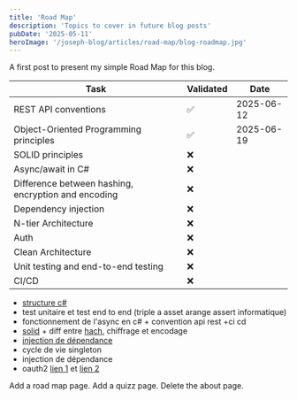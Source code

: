 ```yaml
---
title: 'Road Map'
description: 'Topics to cover in future blog posts'
pubDate: '2025-05-11'
heroImage: '/joseph-blog/articles/road-map/blog-roadmap.jpg'
---
```


A first post to present my simple Road Map for this blog.

| Task                                                       | Validated | Date       |
|------------------------------------------------------------|-----------|------------|
| REST API conventions                                       | ✅        | 2025-06-12 |
| Object-Oriented Programming principles                     | ✅        | 2025-06-19 |
| SOLID principles                                           | ❌        |            |
| Async/await in C#                                          | ❌        |            |
| Difference between hashing, encryption and encoding        | ❌        |            |
| Dependency injection                                       | ❌        |            |
| N-tier Architecture                                        | ❌        |            |
| Auth                                                       | ❌        |            |
| Clean Architecture                                         | ❌        |            |
| Unit testing and end-to-end testing                        | ❌        |            |
| CI/CD                                                      | ❌        |            |


- [structure c#](https://www.c-sharpcorner.com/article/design-pattern-5-4-dependency-injection-mvc-demo/) 
- test unitaire et test end to end (triple a  asset arange assert informatique)
- fonctionnement de l'async en c# + convention api rest +ci cd
- [solid](https://fr.wikipedia.org/wiki/SOLID_(informatique)) + diff entre [hach](https://www.google.com/search?client=firefox-b-d&sca_esv=2c6f63ed83ad38b8&sca_upv=1&sxsrf=ADLYWIKF4vnNnwnrF15P9Y-aK2BO8_XADA:1720313217720&q=hachage&source=lnms&fbs=AEQNm0CbCVgAZ5mWEJDg6aoPVcBgTlosgQSuzBMlnAdio07UCId2t1azIRgowYJD0nDbqEJ6FvRj5KNIgsmdsiBS5zSxfUHqHdP9BGZS40xEtYos-MPeb-UD8tPSstzC4Bxy08tiCP-NmL6CELM_T7qvLQxrvL-dsORw6PrsnowoGb4rMVKCbqMIwzkoxHNZ0LcGP-1JzRP0&sa=X&ved=2ahUKEwjOmPqR2pOHAxVLh_0HHZLaBCcQ0pQJegQIERAB&biw=1536&bih=703&dpr=1.25), chiffrage et encodage
- [injection de dépendance](https://www.google.com/search?client=firefox-b-d&q=injection+de+dependnace) 
- cycle de vie singleton
- injection de dépendance 
- oauth2 [lien 1](https://learn.microsoft.com/fr-fr/entra/architecture/auth-oauth2) et [lien 2](https://www.google.com/search?client=firefox-b-d&sca_esv=207a55e119c4cb0b&sca_upv=1&sxsrf=ADLYWIKc0TPIhUFBH7hQAdp8AWjbrCunFQ:1720312256136&q=protocole+oauth2&udm=2&fbs=AEQNm0CbCVgAZ5mWEJDg6aoPVcBgTlosgQSuzBMlnAdio07UCId2t1azIRgowYJD0nDbqEIN7XYIyS3uBYzHmWPp2pnWOM711f3zw8s8k2B2M4SwKO29ncF7gPsi0TMCOkJHAQXgr0HYQxa-9B2EGp01Ij7-JcaodPJjV6OvJKzoH4jbjvYwEFs&sa=X&ved=2ahUKEwiP3LfH1pOHAxVHo_0HHZeCBiEQtKgLegQICRAB&biw=1536&bih=703&dpr=1.25#vhid=8VpUXKqEnHyS_M&vssid=mosaic)

Add a road map page.
Add a quizz page.
Delete the about page.
